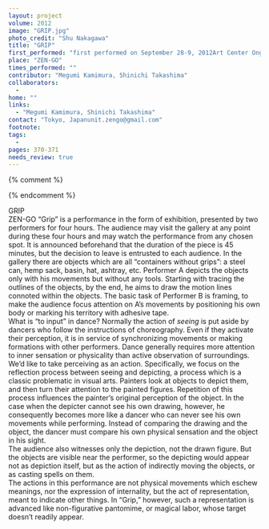 ```yaml
---
layout: project
volume: 2012
image: "GRIP.jpg"
photo_credit: "Shu Nakagawa"
title: "GRIP"
first_performed: "first performed on September 28-9, 2012Art Center Ongoing, Tokyo, Japanperformed once in 2012"
place: "ZEN-GO"
times_performed: ""
contributor: "Megumi Kamimura, Shinichi Takashima"
collaborators: 
  - 
home: ""
links: 
  - "Megumi Kamimura, Shinichi Takashima"
contact: "Tokyo, Japanunit.zengo@gmail.com"
footnote: 
tags: 
  - 
pages: 370-371
needs_review: true
---
```


{% comment %} 

{% endcomment %}

 GRIP<br>ZEN-GO 
 “Grip” is a performance in the form of exhibition, presented by two performers for four hours. The audience may visit the gallery at any point during these four hours and may watch the performance from any chosen spot. It is announced beforehand that the duration of the piece is 45 minutes, but the decision to leave is entrusted to each audience. In the gallery there are objects which are all “containers without grips”: a steel can, hemp sack, basin, hat, ashtray, etc. Performer A depicts the objects only with his movements but without any tools. Starting with tracing the outlines of the objects, by the end, he aims to draw the motion lines connoted within the objects. The basic task of Performer B is framing, to make the audience focus attention on A’s movements by positioning his own body or marking his territory with adhesive tape. 
 <br>What is “to input” in dance? Normally the action of <em>seeing</em> is put aside by dancers who follow the instructions of choreography. Even if they activate their perception, it is in service of synchronizing movements or making formations with other performers. Dance generally requires more attention to inner sensation or physicality than active observation of surroundings. 
 <br>We’d like to take perceiving as an action. Specifically, we focus on the reflection process between seeing and depicting, a process which is a classic problematic in visual arts. Painters look at objects to depict them, and then turn their attention to the painted figures. Repetition of this process influences the painter’s original perception of the object. In the case when the depicter cannot see his own drawing, however, he consequently becomes more like a dancer who can never see his own movements while performing. Instead of comparing the drawing and the object, the dancer must compare his own physical sensation and the object in his sight. 
 <br>The audience also witnesses only the depiction, not the drawn figure. But the objects are visible near the performer, so the depicting would appear not as depiction itself, but as the action of indirectly moving the objects, or as casting spells on them. 
 <br>The actions in this performance are not physical movements which eschew meanings, nor the expression of internality, but the act of representation, meant to indicate other things. In “Grip,” however, such a representation is advanced like non-figurative pantomime, or magical labor, whose target doesn’t readily appear.  
